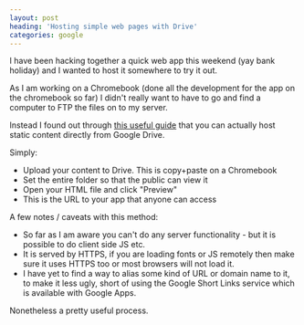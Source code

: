 ```yaml
---
layout: post
heading: 'Hosting simple web pages with Drive'
categories: google
---
```


I have been hacking together a quick web app this weekend (yay bank holiday) and I wanted to host it somewhere to try it out.

As I am working on a Chromebook (done all the development for the app on the chromebook so far) I didn't really want to have to go and find a computer to FTP the files on to my server.

Instead I found out through [this useful guide](http://web.archive.org/web/20130724173813/https://googledrive.com/host/0B716ywBKT84AMXBENXlnYmJISlE/GoogleDriveHosting.html) that you can actually host static content directly from Google Drive.

Simply:

* Upload your content to Drive. This is copy+paste on a Chromebook
* Set the entire folder so that the public can view it
* Open your HTML file and click "Preview"
* This is the URL to your app that anyone can access

A few notes / caveats with this method:

* So far as I am aware you can't do any server functionality - but it is possible to do client side JS etc.
* It is served by HTTPS, if you are loading fonts or JS remotely then make sure it uses HTTPS too or most browsers will not load it.
* I have yet to find a way to alias some kind of URL or domain name to it, to make it less ugly, short of using the Google Short Links service which is available with Google Apps.

Nonetheless a pretty useful process.
